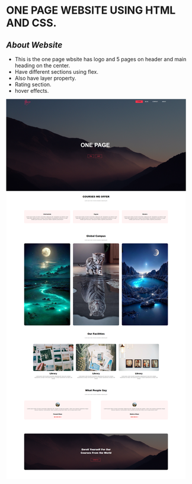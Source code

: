 # ONE PAGE WEBSITE USING HTML AND CSS.

## _About Website_
- This is the one page wbsite has logo and 5 pages on header and main heading on the center.
- Have different sections using flex.
- Also have layer property.
- Rating section.
- hover effects.

![N](/onepagewebsite/images/PRACTICE%20WEBSITE.png)